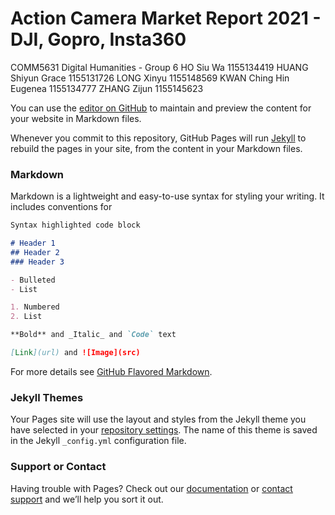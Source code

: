 # Action Camera Market Report 2021 - DJI, Gopro, Insta360

COMM5631 Digital Humanities - Group 6
 HO Siu Wa 1155134419
 HUANG Shiyun Grace 1155131726
 LONG Xinyu 1155148569
 KWAN Ching Hin Eugenea 1155134777
 ZHANG Zijun 1155145623

You can use the [editor on GitHub](https://github.com/zioho/marketing-report/edit/gh-pages/index.md) to maintain and preview the content for your website in Markdown files.

Whenever you commit to this repository, GitHub Pages will run [Jekyll](https://jekyllrb.com/) to rebuild the pages in your site, from the content in your Markdown files.

### Markdown

Markdown is a lightweight and easy-to-use syntax for styling your writing. It includes conventions for

```markdown
Syntax highlighted code block

# Header 1
## Header 2
### Header 3

- Bulleted
- List

1. Numbered
2. List

**Bold** and _Italic_ and `Code` text

[Link](url) and ![Image](src)
```

For more details see [GitHub Flavored Markdown](https://guides.github.com/features/mastering-markdown/).

### Jekyll Themes

Your Pages site will use the layout and styles from the Jekyll theme you have selected in your [repository settings](https://github.com/zioho/marketing-report/settings/pages). The name of this theme is saved in the Jekyll `_config.yml` configuration file.

### Support or Contact

Having trouble with Pages? Check out our [documentation](https://docs.github.com/categories/github-pages-basics/) or [contact support](https://support.github.com/contact) and we’ll help you sort it out.
